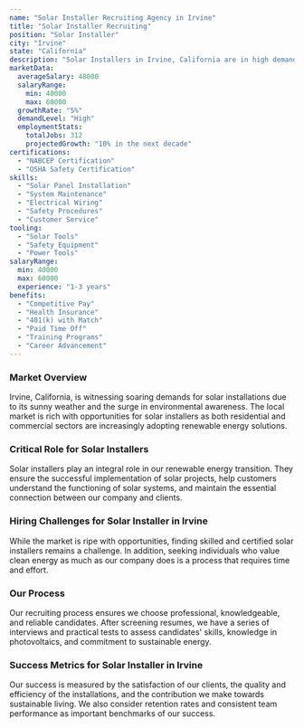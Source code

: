 ```yaml
---
name: "Solar Installer Recruiting Agency in Irvine"
title: "Solar Installer Recruiting"
position: "Solar Installer"
city: "Irvine"
state: "California"
description: "Solar Installers in Irvine, California are in high demand due to the state's focus on renewable energy, offering job security and growth."
marketData:
  averageSalary: 48000
  salaryRange:
    min: 40000
    max: 60000
  growthRate: "5%"
  demandLevel: "High"
  employmentStats:
    totalJobs: 312
    projectedGrowth: "10% in the next decade"
certifications:
  - "NABCEP Certification"
  - "OSHA Safety Certification"
skills:
  - "Solar Panel Installation"
  - "System Maintenance"
  - "Electrical Wiring"
  - "Safety Procedures"
  - "Customer Service"
tooling:
  - "Solar Tools"
  - "Safety Equipment"
  - "Power Tools"
salaryRange:
  min: 40000
  max: 60000
  experience: "1-3 years"
benefits:
  - "Competitive Pay"
  - "Health Insurance"
  - "401(k) with Match"
  - "Paid Time Off"
  - "Training Programs"
  - "Career Advancement"
---
```


### Market Overview
Irvine, California, is witnessing soaring demands for solar installations due to its sunny weather and the surge in environmental awareness. The local market is rich with opportunities for solar installers as both residential and commercial sectors are increasingly adopting renewable energy solutions.

### Critical Role for Solar Installers
Solar installers play an integral role in our renewable energy transition. They ensure the successful implementation of solar projects, help customers understand the functioning of solar systems, and maintain the essential connection between our company and clients.

### Hiring Challenges for Solar Installer in Irvine
While the market is ripe with opportunities, finding skilled and certified solar installers remains a challenge. In addition, seeking individuals who value clean energy as much as our company does is a process that requires time and effort.

### Our Process
Our recruiting process ensures we choose professional, knowledgeable, and reliable candidates. After screening resumes, we have a series of interviews and practical tests to assess candidates' skills, knowledge in photovoltaics, and commitment to sustainable energy.

### Success Metrics for Solar Installer in Irvine
Our success is measured by the satisfaction of our clients, the quality and efficiency of the installations, and the contribution we make towards sustainable living. We also consider retention rates and consistent team performance as important benchmarks of our success.